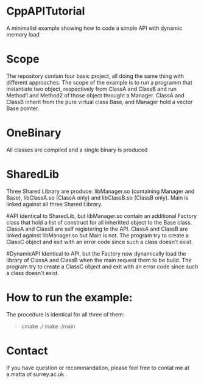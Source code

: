 # CppAPITutorial
A minimalist example showing how to code a simple API with dynamic memory load

# Scope
The repository contain four basic project, all doing the same thing with different approaches. The scope of the example is to run a programm that instantiate two object, respectively from ClassA and ClassB and run Method1 and Method2 of those object throught a Manager. ClassA and ClassB inherit from the pure virtual class Base, and Manager hold a vector Base pointer.

# OneBinary
All classes are compiled and a single binary is produced

# SharedLib
Three Shared Library are produce: libManager.so (containing Manager and Base), libClassA.so (ClassA only) and libClassB.so (ClassB only). Main is linked against all three Shared Library.

#API
Identical to SharedLib, but libManager.so contain an additional Factory class that hold a list of construct for all inheritted object to the Base class. ClassA and ClassB are self registering to the API. ClassA and ClassB are linked against libManager.so but Main is not. The program try to create a ClassC object and exit with an error code since such a class doesn't exist.

#DynamicAPI
Identical to API, but the Factory now dynamically load the library of ClassA and ClassB when the main request them to be build. The program try to create a ClassC object and exit with an error code since such a class doesn't exist.

# How to run the example:
The procedure is identical for all three of them:
> cmake ./
> make
> ./main

# Contact
If you have question or recommandation, please feel free to contat me at a.matta _at_ surrey.ac.uk .